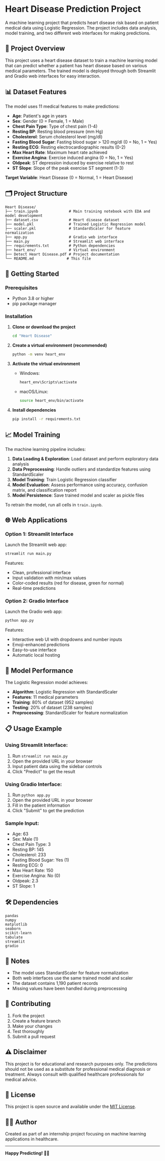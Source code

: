 # Heart Disease Prediction Project

A machine learning project that predicts heart disease risk based on patient medical data using Logistic Regression. The project includes data analysis, model training, and two different web interfaces for making predictions.

## 🎯 Project Overview

This project uses a heart disease dataset to train a machine learning model that can predict whether a patient has heart disease based on various medical parameters. The trained model is deployed through both Streamlit and Gradio web interfaces for easy interaction.

## 📊 Dataset Features

The model uses 11 medical features to make predictions:

- **Age**: Patient's age in years
- **Sex**: Gender (0 = Female, 1 = Male)
- **Chest Pain Type**: Type of chest pain (1-4)
- **Resting BP**: Resting blood pressure (mm Hg)
- **Cholesterol**: Serum cholesterol level (mg/dl)
- **Fasting Blood Sugar**: Fasting blood sugar > 120 mg/dl (0 = No, 1 = Yes)
- **Resting ECG**: Resting electrocardiographic results (0-2)
- **Max Heart Rate**: Maximum heart rate achieved
- **Exercise Angina**: Exercise induced angina (0 = No, 1 = Yes)
- **Oldpeak**: ST depression induced by exercise relative to rest
- **ST Slope**: Slope of the peak exercise ST segment (1-3)

**Target Variable**: Heart Disease (0 = Normal, 1 = Heart Disease)

## 🗂️ Project Structure

```
Heart Disease/
├── train.ipynb              # Main training notebook with EDA and model development
├── dataset.csv              # Heart disease dataset
├── model.pkl                # Trained Logistic Regression model
├── scaler.pkl               # StandardScaler for feature normalization
├── app.py                   # Gradio web interface
├── main.py                  # Streamlit web interface
├── requirements.txt         # Python dependencies
├── heart_env/               # Virtual environment
├── Detect Heart Disease.pdf # Project documentation
└── README.md               # This file
```

## 🚀 Getting Started

### Prerequisites

- Python 3.8 or higher
- pip package manager

### Installation

1. **Clone or download the project**
   ```bash
   cd "Heart Disease"
   ```

2. **Create a virtual environment (recommended)**
   ```bash
   python -m venv heart_env
   ```

3. **Activate the virtual environment**
   - Windows:
     ```bash
     heart_env\Scripts\activate
     ```
   - macOS/Linux:
     ```bash
     source heart_env/bin/activate
     ```

4. **Install dependencies**
   ```bash
   pip install -r requirements.txt
   ```

## 📈 Model Training

The machine learning pipeline includes:

1. **Data Loading & Exploration**: Load dataset and perform exploratory data analysis
2. **Data Preprocessing**: Handle outliers and standardize features using StandardScaler
3. **Model Training**: Train Logistic Regression classifier
4. **Model Evaluation**: Assess performance using accuracy, confusion matrix, and classification report
5. **Model Persistence**: Save trained model and scaler as pickle files

To retrain the model, run all cells in `train.ipynb`.

## 🌐 Web Applications

### Option 1: Streamlit Interface

Launch the Streamlit web app:
```bash
streamlit run main.py
```

Features:
- Clean, professional interface
- Input validation with min/max values
- Color-coded results (red for disease, green for normal)
- Real-time predictions

### Option 2: Gradio Interface

Launch the Gradio web app:
```bash
python app.py
```

Features:
- Interactive web UI with dropdowns and number inputs
- Emoji-enhanced predictions
- Easy-to-use interface
- Automatic local hosting

## 🔬 Model Performance

The Logistic Regression model achieves:
- **Algorithm**: Logistic Regression with StandardScaler
- **Features**: 11 medical parameters
- **Training**: 80% of dataset (952 samples)
- **Testing**: 20% of dataset (238 samples)
- **Preprocessing**: StandardScaler for feature normalization

## 📋 Usage Example

### Using Streamlit Interface:
1. Run `streamlit run main.py`
2. Open the provided URL in your browser
3. Input patient data using the sidebar controls
4. Click "Predict" to get the result

### Using Gradio Interface:
1. Run `python app.py`
2. Open the provided URL in your browser
3. Fill in the patient information
4. Click "Submit" to get the prediction

### Sample Input:
- Age: 63
- Sex: Male (1)
- Chest Pain Type: 3
- Resting BP: 145
- Cholesterol: 233
- Fasting Blood Sugar: Yes (1)
- Resting ECG: 0
- Max Heart Rate: 150
- Exercise Angina: No (0)
- Oldpeak: 2.3
- ST Slope: 1

## 🛠️ Dependencies

```
pandas
numpy
matplotlib
seaborn
scikit-learn
tabulate
streamlit
gradio
```

## 📝 Notes

- The model uses StandardScaler for feature normalization
- Both web interfaces use the same trained model and scaler
- The dataset contains 1,190 patient records
- Missing values have been handled during preprocessing

## 🤝 Contributing

1. Fork the project
2. Create a feature branch
3. Make your changes
4. Test thoroughly
5. Submit a pull request

## ⚠️ Disclaimer

This project is for educational and research purposes only. The predictions should not be used as a substitute for professional medical diagnosis or treatment. Always consult with qualified healthcare professionals for medical advice.

## 📄 License

This project is open source and available under the [MIT License](LICENSE).

## 👨‍💻 Author

Created as part of an internship project focusing on machine learning applications in healthcare.

---

**Happy Predicting! 🏥💖**
